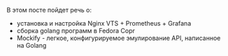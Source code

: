 В этом посте пойдет речь о:
 - установка и настройка Nginx VTS + Prometheus + Grafana
 - сборка golang программ в Fedora Copr
 - Mockify - легкое, конфигурируемое эмулирование API, написанное на Golang
 
 
